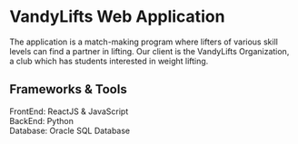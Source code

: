 # VandyLifts Web Application

The application is a match-making program where lifters of various skill levels can find a partner in lifting. Our client is the VandyLifts Organization, a club
which has students interested in weight lifting.

## Frameworks & Tools
FrontEnd: ReactJS & JavaScript <br />
BackEnd: Python <br />
Database: Oracle SQL Database
